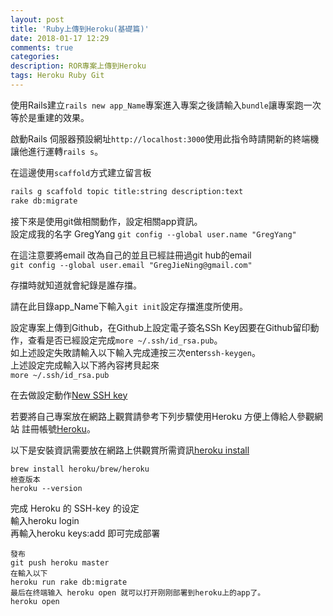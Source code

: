 ```yaml
---
layout: post
title: 'Ruby上傳到Heroku(基礎篇)'
date: 2018-01-17 12:29
comments: true
categories:
description: ROR專案上傳到Heroku
tags: Heroku Ruby Git
---
```


使用Rails建立`rails new app_Name`專案進入專案之後請輸入`bundle`讓專案跑一次等於是重建的效果。

啟動Rails 伺服器預設網址`http://localhost:3000`使用此指令時請開新的終端機讓他進行運轉`rails s`。

在這邊使用`scaffold`方式建立留言板
```bash
rails g scaffold topic title:string description:text
rake db:migrate
```
接下來是使用git做相關動作，設定相關app資訊。<br>
設定成我的名字 GregYang
`git config --global user.name "GregYang"`

在這注意要將email 改為自己的並且已經註冊過git hub的email<br>
`git config --global user.email "GregJieNing@gmail.com"`

存擋時就知道就會紀錄是誰存擋。

請在此目錄app_Name下輸入`git init`設定存擋進度所使用。

設定專案上傳到Github，在Github上設定電子簽名SSh Key因要在Github留印動作，查看是否已經設定完成`more ~/.ssh/id_rsa.pub`。<br>
如上述設定失敗請輸入以下輸入完成連按三次enter`ssh-keygen`。<br>
上述設定完成輸入以下將內容拷貝起來<br>
`more ~/.ssh/id_rsa.pub`

在去做設定動作[New SSH key](https://github.com/settings/ssh)

若要將自己專案放在網路上觀賞請參考下列步驟使用Heroku 方便上傳給人參觀網站
註冊帳號[Heroku](https://www.heroku.com/)。

以下是安裝資訊需要放在網路上供觀賞所需資訊[heroku install](https://devcenter.heroku.com/articles/heroku-cli#download-and-install)
```
brew install heroku/brew/heroku
檢查版本
heroku --version
```
完成 Heroku 的 SSH-key 的设定<br>
輸入heroku login<br>
再輸入heroku keys:add 即可完成部署
```
發布
git push heroku master
在輸入以下
heroku run rake db:migrate
最后在终端输入 heroku open 就可以打开刚刚部署到heroku上的app了。
heroku open
```